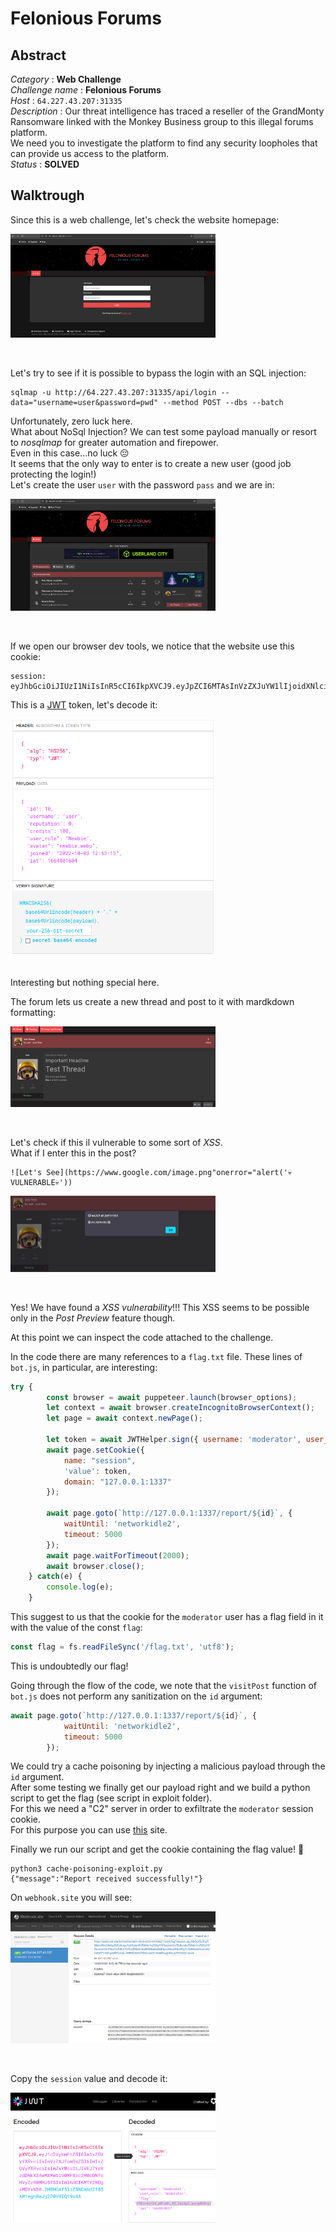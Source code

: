 # Felonious Forums

## Abstract
*Category* : **Web Challenge**<br/>
*Challenge name* : **Felonious Forums**<br/>
*Host* : `64.227.43.207:31335`<br/>
*Description* : Our threat intelligence has traced a reseller of the GrandMonty Ransomware linked with the Monkey Business group to this illegal forums platform.<br>
We need you to investigate the platform to find any security loopholes that can provide us access to the platform.<br/>
*Status* : **SOLVED**

## Walktrough
Since this is a web challenge, let's check the website homepage:<br/>

<div style="width: 65%; height: 65%">

  ![](images/homepage.png)
  
</div>  
<br/>

Let's try to see if it is possible to bypass the login with an SQL injection:<br/>
```console
sqlmap -u http://64.227.43.207:31335/api/login --data="username=user&password=pwd" --method POST --dbs --batch
```

Unfortunately, zero luck here.<br/>
What about NoSql Injection? We can test some payload manually or resort to *nosqlmap* for greater automation and firepower.<br/>
Even in this case...no luck 😔<br/>
It seems that the only way to enter is to create a new user (good job protecting the login!)<br/>
Let's create the user `user` with the password `pass` and we are in:<br/>
<div style="width: 65%; height: 65%">

  ![](images/inside-forum.png)
  
</div>  
<br/>

If we open our browser dev tools, we notice that the website use this cookie:<br/>
```console
session: eyJhbGciOiJIUzI1NiIsInR5cCI6IkpXVCJ9.eyJpZCI6MTAsInVzZXJuYW1lIjoidXNlciIsInJlcHV0YXRpb24iOjAsImNyZWRpdHMiOjEwMCwidXNlcl9yb2xlIjoiTmV3YmllIiwiYXZhdGFyIjoibmV3YmllLndlYnAiLCJqb2luZWQiOiIyMDIyLTEwLTAzIDEyOjUzOjEzIiwiaWF0IjoxNjY0ODAxNjA0fQ.kZeLICIFJw0k3xiGgm6iCeAz10HyZd1ixyxeIxrW464
```

This is a <a href="https://jwt.io/">JWT</a> token, let's decode it:<br/>

<div style="width: 65%; height: 65%">

  ![](images/jwt.png)
  
</div>  
<br/>
Interesting but nothing special here.<br/>


The forum lets us create a new thread and post to it with mardkdown formatting:<br/>
<div style="width: 65%; height: 65%">

  ![](images/post.png)
  
</div>  
<br/>

Let's check if this il vulnerable to some sort of *XSS*.<br/>
What if I enter this in the post?<br/>
```console
![Let's See](https://www.google.com/image.png"onerror="alert('💀VULNERABLE💀'))
```
<div style="width: 65%; height: 65%">

  ![](images/xss.png)
  
</div>  
<br/>

Yes! We have found a *XSS vulnerability*!!!
This XSS seems to be possible only in the *Post Preview* feature though.<br/>

At this point we can inspect the code attached to the challenge.<br/>

In the code there are many references to a `flag.txt` file.
These lines of `bot.js`, in particular, are interesting:<br/>
```js
try {
		const browser = await puppeteer.launch(browser_options);
		let context = await browser.createIncognitoBrowserContext();
		let page = await context.newPage();

		let token = await JWTHelper.sign({ username: 'moderator', user_role: 'moderator', flag: flag });
		await page.setCookie({
			name: "session",
			'value': token,
			domain: "127.0.0.1:1337"
		});

		await page.goto(`http://127.0.0.1:1337/report/${id}`, {
			waitUntil: 'networkidle2',
			timeout: 5000
		});
		await page.waitForTimeout(2000);
		await browser.close();
    } catch(e) {
        console.log(e);
    }
```

This suggest to us that the cookie for the `moderator` user has a flag field in it with the value of the const `flag`:<br/>
```js
const flag = fs.readFileSync('/flag.txt', 'utf8');
```
This is undoubtedly our flag!<br/>

Going through the flow of the code, we note that the `visitPost` function of `bot.js` does not perform any sanitization on the `id` argument:<br/>
```js
await page.goto(`http://127.0.0.1:1337/report/${id}`, {
			waitUntil: 'networkidle2',
			timeout: 5000
		});
```
We could try a cache poisoning by injecting a malicious payload through the `id` argument.<br/>
After some testing we finally get our payload right and we build a python script to get the flag (see script in exploit folder).<br/>
For this we need a "C2" server in order to exfiltrate the `moderator` session cookie.<br/>
For this purpose you can use <a href="https://webhook.site/">this</a> site.

Finally we run our script and get the cookie containing the flag value! 🏴
```console
python3 cache-poisoning-exploit.py
{"message":"Report received successfully!"}
```
On `webhook.site` you will see: <br/>
<div style="width: 65%; height: 65%">

  ![](images/webhook.png)
  
</div>  
<br/>

Copy the `session` value and decode it:<br/>

<div style="width: 65%; height: 65%">

  ![](images/flag.png)
  
</div>  
<br/>


